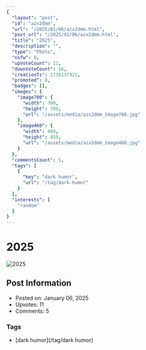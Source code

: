 ```yaml
---
{
  "layout": "post",
  "id": "azx2dmm",
  "url": "/2025/01/06/azx2dmm.html",
  "post_url": "/2025/01/06/azx2dmm.html",
  "title": "2025",
  "description": "",
  "type": "Photo",
  "nsfw": 0,
  "upVoteCount": 11,
  "downVoteCount": 16,
  "creationTs": 1736137922,
  "promoted": 0,
  "badges": [],
  "images": {
    "image700": {
      "width": 700,
      "height": 700,
      "url": "/assets/media/azx2dmm_image700.jpg"
    },
    "image460": {
      "width": 460,
      "height": 459,
      "url": "/assets/media/azx2dmm_image460.jpg"
    }
  },
  "commentsCount": 5,
  "tags": [
    {
      "key": "dark humor",
      "url": "/tag/dark-humor"
    }
  ],
  "interests": [
    "random"
  ]
}
---
```


# 2025

![2025](/assets/media/azx2dmm_image700.jpg)

## Post Information

- Posted on: January 06, 2025
- Upvotes: 11
- Comments: 5

### Tags

- [dark humor](/tag/dark humor)
